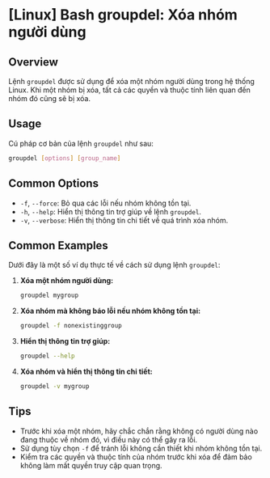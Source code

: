 # [Linux] Bash groupdel: Xóa nhóm người dùng

## Overview
Lệnh `groupdel` được sử dụng để xóa một nhóm người dùng trong hệ thống Linux. Khi một nhóm bị xóa, tất cả các quyền và thuộc tính liên quan đến nhóm đó cũng sẽ bị xóa.

## Usage
Cú pháp cơ bản của lệnh `groupdel` như sau:

```bash
groupdel [options] [group_name]
```

## Common Options
- `-f`, `--force`: Bỏ qua các lỗi nếu nhóm không tồn tại.
- `-h`, `--help`: Hiển thị thông tin trợ giúp về lệnh `groupdel`.
- `-v`, `--verbose`: Hiển thị thông tin chi tiết về quá trình xóa nhóm.

## Common Examples
Dưới đây là một số ví dụ thực tế về cách sử dụng lệnh `groupdel`:

1. **Xóa một nhóm người dùng:**
   ```bash
   groupdel mygroup
   ```

2. **Xóa nhóm mà không báo lỗi nếu nhóm không tồn tại:**
   ```bash
   groupdel -f nonexistinggroup
   ```

3. **Hiển thị thông tin trợ giúp:**
   ```bash
   groupdel --help
   ```

4. **Xóa nhóm và hiển thị thông tin chi tiết:**
   ```bash
   groupdel -v mygroup
   ```

## Tips
- Trước khi xóa một nhóm, hãy chắc chắn rằng không có người dùng nào đang thuộc về nhóm đó, vì điều này có thể gây ra lỗi.
- Sử dụng tùy chọn `-f` để tránh lỗi không cần thiết khi nhóm không tồn tại.
- Kiểm tra các quyền và thuộc tính của nhóm trước khi xóa để đảm bảo không làm mất quyền truy cập quan trọng.